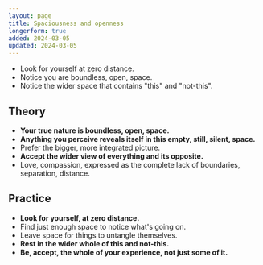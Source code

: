 ```yaml
---
layout: page
title: Spaciousness and openness
longerform: true
added: 2024-03-05
updated: 2024-03-05
---
```


- Look for yourself at zero distance.
- Notice you are boundless, open, space.
- Notice the wider space that contains "this" and "not-this".

## Theory

- **Your true nature is boundless, open, space.**
- **Anything you perceive reveals itself in this empty, still, silent, space.**
- Prefer the bigger, more integrated picture.
- **Accept the wider view of everything and its opposite.**
- Love, compassion, expressed as the complete lack of boundaries, separation, distance.

## Practice

- **Look for yourself, at zero distance.**
- Find just enough space to notice what's going on.
- Leave space for things to untangle themselves. 
- **Rest in the wider whole of this and not-this.**
- **Be, accept, the whole of your experience, not just some of it.**
